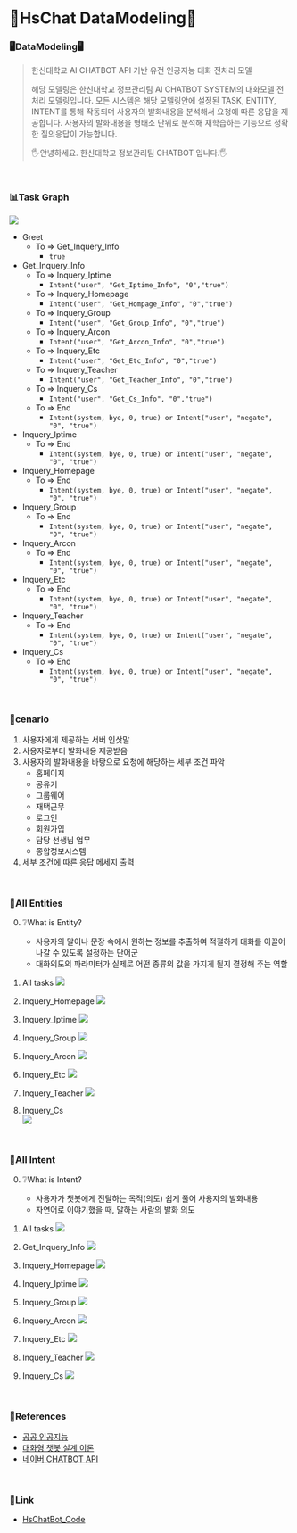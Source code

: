 # 🏫HsChat DataModeling🏫



### 🖥DataModeling🖥

> 한신대학교 AI CHATBOT API 기반 유전 인공지능 대화 전처리 모델
>
> 해당 모델링은 한신대학교 정보관리팀 AI CHATBOT SYSTEM의 대화모델 전처리 모델링입니다.
> 모든 시스템은 해당 모델링안에 설정된 TASK, ENTITY, INTENT를 통해 작동되며 사용자의 발화내용을 분석해서 요청에 따른 응답을 제공합니다. 
> 사용자의 발화내용을 형태소 단위로 분석해 재학습하는 기능으로 정확한 질의응답이 가능합니다.
> 
> 🖐안녕하세요. 한신대학교 정보관리팀 CHATBOT 입니다.🖐

<br>

### 📊Task Graph

<img src="https://github.com/HanshinChatBot/HsChat_DataModeling/blob/master/pic/TaskGraph.png">

- Greet
   + To => Get_Inquery_Info
      - `true`
- Get_Inquery_Info
   + To => Inquery_Iptime
      - `Intent("user", "Get_Iptime_Info", "0","true")`
   + To => Inquery_Homepage
      - `Intent("user", "Get_Hompage_Info", "0","true")`
   + To => Inquery_Group
      - `Intent("user", "Get_Group_Info", "0","true")`
   + To => Inquery_Arcon
      - `Intent("user", "Get_Arcon_Info", "0","true")`
   + To => Inquery_Etc
      - `Intent("user", "Get_Etc_Info", "0","true")`
   + To => Inquery_Teacher
      - `Intent("user", "Get_Teacher_Info", "0","true")`
   + To => Inquery_Cs
      - `Intent("user", "Get_Cs_Info", "0","true")`
   + To => End
      - `Intent(system, bye, 0, true) or Intent("user", "negate", "0", "true")` 
- Inquery_Iptime
   + To => End
      - `Intent(system, bye, 0, true) or Intent("user", "negate", "0", "true")`
- Inquery_Homepage
   + To => End
      - `Intent(system, bye, 0, true) or Intent("user", "negate", "0", "true")`
- Inquery_Group
   + To => End
      - `Intent(system, bye, 0, true) or Intent("user", "negate", "0", "true")`
- Inquery_Arcon
   + To => End
      - `Intent(system, bye, 0, true) or Intent("user", "negate", "0", "true")`
- Inquery_Etc
   + To => End
      - `Intent(system, bye, 0, true) or Intent("user", "negate", "0", "true")`
- Inquery_Teacher
   + To => End
      - `Intent(system, bye, 0, true) or Intent("user", "negate", "0", "true")`
- Inquery_Cs
   + To => End
      - `Intent(system, bye, 0, true) or Intent("user", "negate", "0", "true")`

<br>

### 📒cenario

1. 사용자에게 제공하는 서버 인삿말
2. 사용자로부터 발화내용 제공받음
3. 사용자의 발화내용을 바탕으로 요청에 해당하는 세부 조건 파악
   + 홈페이지 
   + 공유기
   + 그룹웨어
   + 재택근무
   + 로그인
   + 회원가입
   + 담당 선생님 업무
   + 종합정보시스템
4. 세부 조건에 따른 응답 메세지 출력

<br>

### 🤘All Entities

0. ❔What is Entity?
   - 사용자의 말이나 문장 속에서 원하는 정보를 추출하여 적절하게 대화를 이끌어 나갈 수 있도록 설정하는 단어군
   - 대화의도의 파라미터가 실제로 어떤 종류의 값을 가지게 될지 결정해 주는 역할



1. All tasks
   <img src="https://github.com/HanshinChatBot/HsChat_DataModeling/blob/master/pic/1.png">

   

2. Inquery_Homepage
   <img src="https://github.com/HanshinChatBot/HsChat_DataModeling/blob/master/pic/2.png"> 



3. Inquery_Iptime
   <img src="https://github.com/HanshinChatBot/HsChat_DataModeling/blob/master/pic/3.png">
   


4. Inquery_Group
   <img src="https://github.com/HanshinChatBot/HsChat_DataModeling/blob/master/pic/4.png">

   

5. Inquery_Arcon
   <img src="https://github.com/HanshinChatBot/HsChat_DataModeling/blob/master/pic/5.png">

   

6. Inquery_Etc
   <img src="https://github.com/HanshinChatBot/HsChat_DataModeling/blob/master/pic/6.png">

   

7. Inquery_Teacher
   <img src="https://github.com/HanshinChatBot/HsChat_DataModeling/blob/master/pic/7.png">

   


8. Inquery_Cs  
   <img src="https://github.com/HanshinChatBot/HsChat_DataModeling/blob/master/pic/8.png">
   
<br>

### 🙌All Intent

0. ❔What is Intent?
   - 사용자가 챗봇에게 전달하는 목적(의도) 쉽게 풀어 사용자의 발화내용
   - 자연어로 이야기했을 때, 말하는 사람의 발화 의도



1. All tasks
   <img src="https://github.com/HanshinChatBot/HsChat_DataModeling/blob/master/pic/11.png">

   

2. Get_Inquery_Info
   <img src="https://github.com/HanshinChatBot/HsChat_DataModeling/blob/master/pic/12.png"> 



3. Inquery_Homepage
   <img src="https://github.com/HanshinChatBot/HsChat_DataModeling/blob/master/pic/13.png">
   


4. Inquery_Iptime
   <img src="https://github.com/HanshinChatBot/HsChat_DataModeling/blob/master/pic/14.png">

   

5. Inquery_Group
   <img src="https://github.com/HanshinChatBot/HsChat_DataModeling/blob/master/pic/15.png">

   

6. Inquery_Arcon
   <img src="https://github.com/HanshinChatBot/HsChat_DataModeling/blob/master/pic/16.png">

   

7. Inquery_Etc
   <img src="https://github.com/HanshinChatBot/HsChat_DataModeling/blob/master/pic/17.png">

   

8. Inquery_Teacher
   <img src="https://github.com/HanshinChatBot/HsChat_DataModeling/blob/master/pic/18.png">

   
9. Inquery_Cs
   <img src="https://github.com/HanshinChatBot/HsChat_DataModeling/blob/master/pic/19.png">

<br>

### 📖References
- [공공 인공지능](https://aiopen.etri.re.kr/)
- [대화형 챗봇 설계 이론](https://gist.github.com/haje01/7fc9d1b1fc1b6c8c9b7918abf5407a86)
- [네이버 CHATBOT API](https://www.ncloud.com/product/aiService/chatbot)

<br>

### 🔗Link
- [HsChatBot_Code](https://github.com/HanshinChatBot/HsChat_Code)

